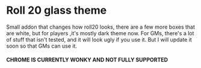 # Roll 20 glass theme


Small addon that changes how roll20 looks, there are a few more boxes that are white,
but for players ,it's mostly dark theme now.
For GMs, there's a lot of stuff that isn't tested, and it will look ugly if you use it. 
But I will update it soon so that GMs can use it.

#### CHROME IS CURRENTLY WONKY AND NOT FULLY SUPPORTED

